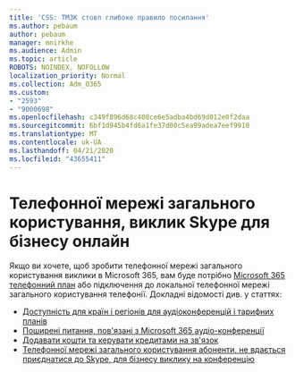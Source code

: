```yaml
---
title: 'CSS: ТМЗК стовп глибоке правило посилання'
ms.author: pebaum
author: pebaum
manager: mnirkhe
ms.audience: Admin
ms.topic: article
ROBOTS: NOINDEX, NOFOLLOW
localization_priority: Normal
ms.collection: Adm_O365
ms.custom:
- "2593"
- "9000698"
ms.openlocfilehash: c349f896d68c408ce6e5adba4bd69d012e0f2daa
ms.sourcegitcommit: 6bf1d945b4fd6a1fe37d00c5ea99adea7eef9910
ms.translationtype: MT
ms.contentlocale: uk-UA
ms.lasthandoff: 04/21/2020
ms.locfileid: "43655411"
---
```

# <a name="pstn-calling-with-skype-for-business-online"></a>Телефонної мережі загального користування, виклик Skype для бізнесу онлайн

Якщо ви хочете, щоб зробити телефонної мережі загального користування виклики в Microsoft 365, вам буде потрібно [Microsoft 365 телефонний план](https://docs.microsoft.com/microsoftteams/what-is-phone-system-in-office-365#more-about-calling-plans) або підключення до локальної телефонної мережі загального користування телефонії. Докладні відомості див. у статтях:

- [Доступність для країн і регіонів для аудіоконференцій і тарифних планів](https://docs.microsoft.com/microsoftteams/country-and-region-availability-for-audio-conferencing-and-calling-plans/country-and-region-availability-for-audio-conferencing-and-calling-plans)
- [Поширені питання, пов'язані з Microsoft 365 аудіо-конференції](https://docs.microsoft.com/microsoftteams/audio-conferencing-common-questions)
- [Додавати кошти та керувати кредитами на зв'язок](https://docs.microsoft.com/microsoftteams/add-funds-and-manage-communications-credits)
- [Телефонної мережі загального користування абоненти, не вдається приєднатися до Skype, для бізнесу виклику на конференцію](https://docs.microsoft.com/SkypeForBusiness/troubleshoot/online-conferencing/pstn-callers-cant-join-dial-in-call)
